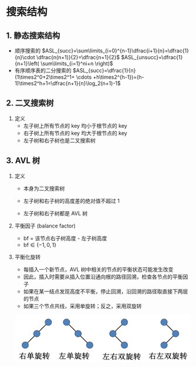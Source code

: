 # 搜索结构

## 1. 静态搜索结构

+ 顺序搜索的
  $ASL_{succ}=\sum\limits_{i=0}^{n-1}\dfrac{i+1}{n}=\dfrac{1}{n}\cdot \dfrac{n(n+1)}{2}=\dfrac{n+1}{2}$
  $ASL_{unsucc}=\dfrac{1}{n+1}\left( \sum\limits_{i=1}^ni+n \right)$
+ 有序顺序表的二分搜索的
  $ASL_{succ}=\dfrac{1}{n}(1\times2^0+2\times2^1+ \cdots +h\times2^{h-1})=(h-1)\times2^h+1=\dfrac{n+1}{n}\log_2(n+1)-1​$

## 2. 二叉搜索树

1. 定义
   + 左子树上所有节点的 key 均小于根节点的 key
   + 右子树上所有节点的 key 均大于根节点的 key
   + 左子树和右子树也是二叉搜索树

## 3. AVL 树

1. 定义

   + 本身为二叉搜索树

   + 左子树和右子树的高度差的绝对值不超过 1
   + 左子树和右子树都是 AVL 树

2. 平衡因子 (balance factor)

   + bf = 该节点右子树高度 - 左子树高度
   + $\text{bf}\in\{-1,0,1\}$

3. 平衡化旋转

   + 每插入一个新节点，AVL 树中相关的节点的平衡状态可能发生改变
   + 因此，插入时需要从插入位置沿通向根的路径回溯，检查各节点的平衡因子
   + 如果在某一结点发现高度不平衡，停止回溯，沿回溯的路径取直接下两层的节点
   + 如果三个节点共线，采用单旋转；反之，采用双旋转

   ![1732157923077](搜索结构.assets/1732157923077.png)




